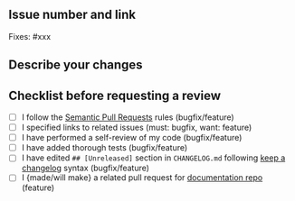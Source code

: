 ## Issue number and link

Fixes: #xxx

<!--- For bugfix, you must link to at least an issue to show clear way to reproduce the bug. -->

<!--- For new feature without any related issues, include your motivation in the next section -->

## Describe your changes

## Checklist before requesting a review

- [ ] I follow the [Semantic Pull Requests](https://github.com/zeke/semantic-pull-requests) rules (bugfix/feature)
- [ ] I specified links to related issues (must: bugfix, want: feature)
- [ ] I have performed a self-review of my code (bugfix/feature)
- [ ] I have added thorough tests (bugfix/feature)
- [ ] I have edited `## [Unreleased]` section in `CHANGELOG.md` following [keep a changelog](https://keepachangelog.com/en/1.0.0/) syntax (bugfix/feature)
- [ ] I {made/will make} a related pull request for [documentation repo](https://github.com/SpringQL/SpringQL.github.io) (feature)
